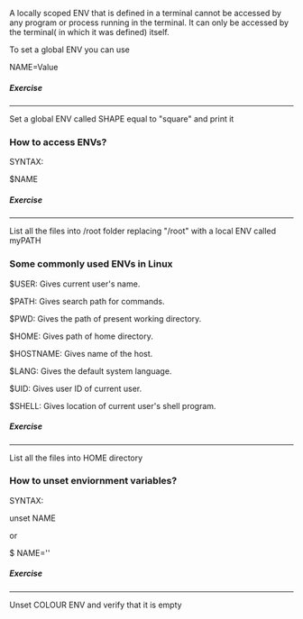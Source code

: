 A locally scoped ENV that is defined in a terminal cannot be accessed by any program or process running in the terminal. It can only be accessed by the terminal( in which it was defined) itself.

To set a global ENV you can use

NAME=Value

##### Exercise
________

Set a global ENV called SHAPE equal to "square" and print it


### How to access ENVs?

SYNTAX:

$NAME

##### Exercise
________

List all the files into /root folder replacing "/root" with a local ENV called myPATH

### Some commonly used ENVs in Linux

$USER: Gives current user's name.

$PATH: Gives search path for commands.

$PWD: Gives the path of present working directory.

$HOME: Gives path of home directory.

$HOSTNAME: Gives name of the host.

$LANG: Gives the default system language.

$UID: Gives user ID of current user.

$SHELL: Gives location of current user's shell program.


##### Exercise
________

List all the files into HOME directory

### How to unset enviornment variables?

SYNTAX:

unset NAME

or

$ NAME=''

##### Exercise
________

Unset COLOUR ENV and verify that it is empty
